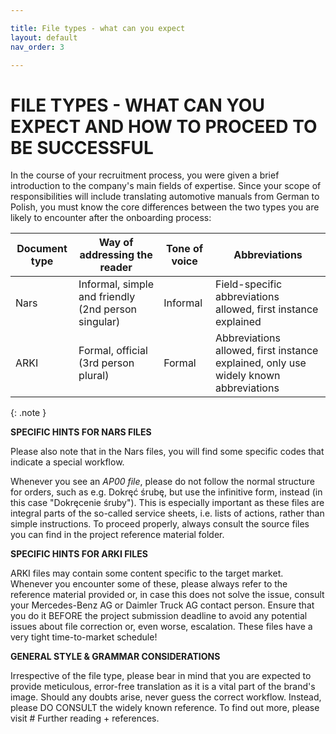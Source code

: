 ```yaml
---

title: File types - what can you expect
layout: default
nav_order: 3

---
```

FILE TYPES - WHAT CAN YOU EXPECT AND HOW TO PROCEED TO BE SUCCESSFUL
===============

In the course of your recruitment process, you were given a brief introduction to the company's main fields of expertise. 
Since your scope of responsibilities will include translating automotive manuals from German to Polish,
you must know the core differences between the two types you are likely to encounter after the onboarding process:

| Document type | Way of addressing the reader             | Tone of voice | Abbreviations                                    |
|---------------|-----------------------------------------|---------------|-------------------------------------------------- |
| Nars          | Informal, simple and friendly (2nd person singular) | Informal      | Field-specific abbreviations allowed, first instance explained |
| ARKI          | Formal, official (3rd person plural)   | Formal        | Abbreviations allowed, first instance explained, only use widely known abbreviations |

{: .note }

**SPECIFIC HINTS FOR NARS FILES**

Please also note that in the Nars files, you will find some specific codes that indicate a special workflow.

Whenever you see an *AP00 file*, please do not follow the normal structure for orders, such as e.g. Dokręć śrubę, but use the infinitive form, instead (in this case "Dokręcenie śruby"). This is especially important as these files are
integral parts of the so-called service sheets, i.e. lists of actions, rather than simple instructions. To proceed properly, always consult the source files you can find in the project reference material folder. 

**SPECIFIC HINTS FOR ARKI FILES**

ARKI files may contain some content specific to the target market. Whenever you encounter some of these, please always refer to the reference material provided or, in case this does not solve the issue, consult your
Mercedes-Benz AG or Daimler Truck AG contact person. Ensure that you do it BEFORE the project submission deadline to avoid any potential issues about file correction or, even worse, escalation. These files
have a very tight time-to-market schedule!

**GENERAL STYLE & GRAMMAR CONSIDERATIONS**

Irrespective of the file type, please bear in mind that you are expected to provide meticulous, error-free translation as it is a vital part of the brand's image. Should any doubts arise, never guess the correct workflow. Instead, please
DO CONSULT the widely known reference. To find out more, please visit # Further reading + references.






